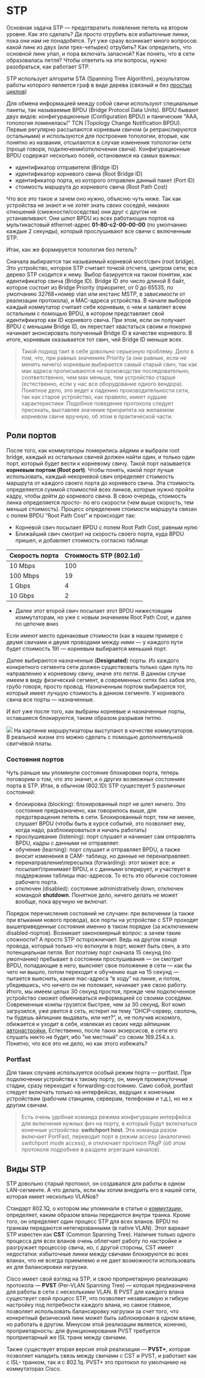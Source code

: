 # STP

Основная задача STP — предотвратить появление петель на втором уровне. Как это сделать? Да просто отрубить все избыточные линки, пока они нам не понадобятся. Тут уже сразу возникает много вопросов: какой линк из двух \(или трех-четырех\) отрубить? Как определить, что основной линк упал, и пора включать запасной? Как понять, что в сети образовалась петля? Чтобы ответить на эти вопросы, нужно разобраться, как работает STP.

STP использует алгоритм STA \(Spanning Tree Algorithm\), результатом работы которого является граф в виде дерева \(связный и без [простых циклов](http://ru.wikipedia.org/wiki/Граф_%28математика%29)\)

Для обмена информацией между собой свичи используют специальные пакеты, так называемые BPDU \(Bridge Protocol Data Units\). BPDU бывают двух видов: конфигурационные \(Configuration BPDU\) и панические “ААА, топология поменялась!” TCN \(Topology Change Notification BPDU\). Первые регулярно рассылаются корневым свичом \(и ретранслируются остальными\) и используются для построения топологии, вторые, как понятно из названия, отсылаются в случае изменения топологии сети \(проще говоря, подключении\отключении свича\). Конфигурационные BPDU содержат несколько полей, остановимся на самых важных:

* идентификатор отправителя \(Bridge ID\)
* идентификатор корневого свича \(Root Bridge ID\)
* идентификатор порта, из которого отправлен данный пакет \(Port ID\)
* стоимость маршрута до корневого свича \(Root Path Cost\)

Что все это такое и зачем оно нужно, объясню чуть ниже. Так как устройства не знают и не хотят знать своих соседей, никаких отношений \(смежности/соседства\) они друг с другом не устанавливают. Они шлют BPDU из всех работающих портов на мультикастовый ethernet-адрес **01-80-c2-00-00-00** \(по умолчанию каждые 2 секунды\), который прослушивают все свичи с включенным STP.

Итак, как же формируется топология без петель?

Сначала выбирается так называемый корневой мост/свич \(root bridge\). Это устройство, которое STP считает точкой отсчета, центром  сети; все дерево STP сходится к нему. Выбор базируется на таком понятии, как идентификатор свича \(Bridge ID\). Bridge ID это число длиной 8 байт, которое состоит из Bridge Priority \(приоритет, от 0 до 65535, по умолчанию 32768+номер vlan или инстанс MSTP, в зависимости от реализации протокола\), и MAC-адреса устройства. В начале выборов каждый коммутатор считает себя корневым, о чем и заявляет всем остальным с помощью BPDU, в котором представляет свой идентификатор как ID корневого свича. При этом, если он получает BPDU с меньшим  Bridge ID, он перестает хвастаться своим и покорно начинает анонсировать полученный Bridge ID в качестве корневого. В итоге, корневым оказывается тот свич, чей Bridge ID меньше всех.

> Такой подход таит в себе довольно серьезную проблему. Дело в том, что, при равных значениях Priority \(а они равные, если не менять 
> ничего\) корневым выбирается самый старый свич, так как мак адреса прописываются на производстве последовательно, соответственно, чем мак 
> меньше, тем устройство старше \(естественно, если у нас все оборудование одного вендора\). Понятное дело, это ведет к падению 
> производительности сети, так как старое устройство, как правило, имеет худшие характеристики. Подобное поведение протокола следует 
> пресекать, выставляя значение приоритета на желаемом корневом свиче вручную, об этом в практической части.

## Роли портов

После того, как коммутаторы померились айдями и выбрали root bridge, каждый из остальных свичей должен найти один, и только один порт, который будет вести к корневому свичу. Такой порт называется **корневым портом \(Root port\)**. Чтобы понять, какой порт лучше использовать, каждый некорневой свич определяет стоимость маршрута от каждого своего порта до корневого свича. Эта стоимость  определяется суммой стоимостей всех линков, которые нужно пройти кадру, чтобы  дойти до корневого свича. В свою очередь, стоимость линка определяется просто- по его скорости \(чем выше скорость, тем меньше стоимость\). Процесс определения стоимости маршрута связан с полем BPDU “Root Path Cost” и происходит так:

* Корневой свич посылает BPDU с полем Root Path Cost, равным нулю
* Ближайший свич смотрит на скорость своего порта, куда BPDU пришел, и добавляет стоимость согласно таблице

|   Скорость порта |    Стоимость STP \(802.1d\)  |
|------------------|----------------------------|
|   10 Mbps |   100 |
|   100 Mbps    |   19  |
|   1 Gbps  |   4   |
|   10 Gbps |   2   |

* Далее этот второй свич посылает этот BPDU нижестоящим коммутаторам, но уже с новым значением Root Path Cost, и далее по цепочке вниз

Если имеют место одинаковые стоимости \(как в нашем примере с двумя свичами и двумя проводами между ними — у каждого пути будет стоимость 19\) — корневым выбирается меньший порт.

Далее выбираются назначенные \(**Designated**\) порты. Из каждого конкретного сегмента сети должен существовать только один путь по направлению к корневому свичу, иначе это петля. В данном случае имеем в виду физический сегмент, в современных сетях без хабов это, грубо говоря, просто провод. Назначенным портом выбирается тот, который имеет лучшую стоимость в данном сегменте. У корневого свича все порты — назначенные.

И вот уже после того, как выбраны корневые и назначенные порты, оставшиеся блокируются, таким образом разрывая петлю.

![](https://habrastorage.org/getpro/habr/post_images/12d/06b/a31/12d06ba319526c38f704a50ad5480a17.jpg) На картинке маршрутизаторы выступают в качестве коммутаторов. В реальной жизни это можно сделать с помощью дополнительной свитчёвой платы.

### Состояния портов

Чуть раньше мы упомянули состояние блокировки порта, теперь поговорим о том, что это значит, и о других возможных состояниях порта в STP. Итак, в обычном \(802.1D\) STP существует 5 различных состояний:

* блокировка \(blocking\): блокированный порт не шлет ничего. Это состояние предназначено, как говорилось выше, для предотвращения петель в сети. Блокированный порт, тем не менее, слушает BPDU \(чтобы быть в курсе событий, это позволяет ему, когда надо, разблокироваться и начать работать\)
* прослушивание \(listening\): порт слушает и начинает сам отправлять BPDU, кадры с данными не отправляет.
* обучение \(learning\): порт слушает и отправляет BPDU, а также вносит изменения в CAM- таблицу, но данные не перенаправляет.
* перенаправление\пересылка \(forwarding\): этот может все: и посылает\принимает BPDU, и с данными оперирует, и участвует в поддержании таблицы mac-адресов. То есть это обычное состояние рабочего порта.
* отключен \(disabled\): состояние administratively down, отключен командой **shutdown**. Понятное дело, ничего делать не может вообще, пока вручную не включат.

Порядок перечисления состояний не случаен: при включении \(а также при втыкании нового провода\), все порты на устройстве с STP проходят вышеприведенные состояния именно в таком порядке \(за исключением disabled-портов\). Возникает закономерный вопрос: а зачем такие сложности? А просто STP осторожничает. Ведь на другом конце провода, который только что воткнули в порт, может быть свич, а это потенциальная петля. Вот поэтому порт сначала 15 секунд \(по умолчанию\) пребывает в состоянии прослушивания — он смотрит BPDU, попадающие в него, выясняет свое положение в сети — как бы чего ни вышло, потом переходит к обучению еще на 15 секунд — пытается выяснить, какие mac-адреса “в ходу” на линке, и потом, убедившись, что ничего он не поломает, начинает уже свою работу. Итого, мы имеем целых 30 секунд простоя, прежде чем подключенное устройство сможет обмениваться информацией со своими соседями. Современные компы грузятся быстрее, чем за 30 секунд. Вот комп загрузился, уже рвется в сеть, истерит на тему “DHCP-сервер, сволочь, ты будешь айпишник выдавать, или нет?”, и, не получив искомого, обижается и уходит в себя, извлекая из своих недр айпишник [автонастройки.](http://ru.wikipedia.org/wiki/APIPA) Естественно, после таких экзерсисов, в сети его слушать никто не будет, ибо “не местный” со своим 169.254.x.x. Понятно, что все это не дело, но как этого избежать?

### Portfast
Для таких случаев используется особый режим порта — portfast. При подключении устройства к такому порту, он, минуя промежуточные стадии, сразу переходит к forwarding-состоянию. Само собой, portfast следует включать только на интерфейсах, ведущих к конечным устройствам \(рабочим станциям, серверам, телефонам и т.д.\), но не к другим свичам.

> Есть очень удобная команда  режима конфигурации интерфейса для включения нужных фич на порту, в который будут включаться конечные 
> устройства: **switchport host**. Эта команда разом включает PortFast, переводит порт в режим access \(аналогично switchport mode access\), 
> и отключает протокол PAgP \(об этом протоколе подробнее в разделе агрегация каналов\).

## Виды STP
STP довольно старый протокол, он создавался для работы в одном LAN-сегменте. А что делать, если мы хотим внедрить его в нашей сети, которая имеет несколько VLANов?

Стандарт 802.1Q, о котором мы упоминали в статье о [коммутации,](http://habrahabr.ru/post/138043/) определяет, каким образом вланы передаются внутри транка. Кроме того, он определяет один процесс STP для всех вланов. BPDU по транкам передаются нетегированными \(в native VLAN\). Этот вариант STP известен как **CST** \(Common Spanning Tree\). Наличие только одного процесса для всех вланов очень облегчает работу по настройке и разгружает процессор свича, но, с другой стороны, CST имеет недостатки: избыточные линки между свичами блокируются во всех вланах, что не всегда приемлемо и не дает возможности использовать их для балансировки нагрузки.

Cisco имеет свой взгляд на STP, и свою проприетарную реализацию протокола — **PVST** \(Per-VLAN Spanning Tree\) — которая предназначена для работы в сети с несколькими VLAN. В PVST для каждого влана существует свой процесс STP, что позволяет независимую  и гибкую настройку под потребности каждого влана, но самое главное, позволяет использовать балансировку нагрузки за счет того, что конкретный физический линк может быть заблокирован в одном влане, но работать в другом. Минусом этой реализации является, конечно, проприетарность: для функционирования PVST требуется проприетарный же ISL транк между свичами.

Также существует вторая версия этой реализации — **PVST+**, которая позволяет наладить связь между свичами с CST и PVST, и работает как с ISL- транком, так и с 802.1q. PVST+ это протокол по умолчанию на коммутаторах Cisco.